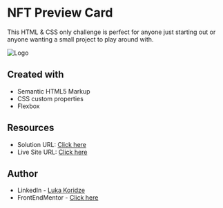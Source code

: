# NFT Preview Card

This HTML & CSS only challenge is perfect for anyone just starting out or anyone wanting a small project to play around with.

![Logo](https://res.cloudinary.com/dz209s6jk/image/upload/v1637582314/Challenges/lphlhinp8axkoadq4jq7.jpg)

## Created with

- Semantic HTML5 Markup
- CSS custom properties
- Flexbox
## Resources

- Solution URL: [Click here](https://www.frontendmentor.io/solutions/qr-code-component-7lmZsdjcKX)
- Live Site URL: [Click here](https://lukenso.github.io/QR-Code-Component/)
## Author

- LinkedIn - [Luka Koridze](https://www.linkedin.com/in/luka-koridze-4397571a4/)
- FrontEndMentor - [Click here](https://www.frontendmentor.io/profile/lukenso)

